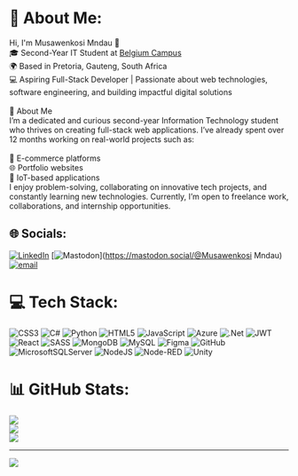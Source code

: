 # 💫 About Me:
Hi, I'm Musawenkosi Mndau 👋<br>🎓 Second-Year IT Student at [Belgium Campus](https://www.belgiumcampus.ac.za)<br>🌍 Based in Pretoria, Gauteng, South Africa<br>💻 Aspiring Full-Stack Developer | Passionate about web technologies, software engineering, and building impactful digital solutions<br><br>🚀 About Me<br>I’m a dedicated and curious second-year Information Technology student who thrives on creating full-stack web applications. I’ve already spent over 12 months working on real-world projects such as:<br><br>🛒 E-commerce platforms<br>🌐 Portfolio websites<br>🌆 IoT-based applications<br>I enjoy problem-solving, collaborating on innovative tech projects, and constantly learning new technologies. Currently, I’m open to freelance work, collaborations, and internship opportunities.


## 🌐 Socials:
[![LinkedIn](https://img.shields.io/badge/LinkedIn-%230077B5.svg?logo=linkedin&logoColor=white)](https://linkedin.com/in/https://www.linkedin.com/in/musawenkosi-mndau-617a95262/) [![Mastodon](https://img.shields.io/badge/-MASTODON-%232B90D9?logo=mastodon&logoColor=white)](https://mastodon.social/@Musawenkosi Mndau) [![email](https://img.shields.io/badge/Email-D14836?logo=gmail&logoColor=white)](mailto:musawenkosimndau@gmail.com) 

# 💻 Tech Stack:
![CSS3](https://img.shields.io/badge/css3-%231572B6.svg?style=flat&logo=css3&logoColor=white) ![C#](https://img.shields.io/badge/c%23-%23239120.svg?style=flat&logo=csharp&logoColor=white) ![Python](https://img.shields.io/badge/python-3670A0?style=flat&logo=python&logoColor=ffdd54) ![HTML5](https://img.shields.io/badge/html5-%23E34F26.svg?style=flat&logo=html5&logoColor=white) ![JavaScript](https://img.shields.io/badge/javascript-%23323330.svg?style=flat&logo=javascript&logoColor=%23F7DF1E) ![Azure](https://img.shields.io/badge/azure-%230072C6.svg?style=flat&logo=microsoftazure&logoColor=white) ![.Net](https://img.shields.io/badge/.NET-5C2D91?style=flat&logo=.net&logoColor=white) ![JWT](https://img.shields.io/badge/JWT-black?style=flat&logo=JSON%20web%20tokens) ![React](https://img.shields.io/badge/react-%2320232a.svg?style=flat&logo=react&logoColor=%2361DAFB) ![SASS](https://img.shields.io/badge/SASS-hotpink.svg?style=flat&logo=SASS&logoColor=white) ![MongoDB](https://img.shields.io/badge/MongoDB-%234ea94b.svg?style=flat&logo=mongodb&logoColor=white) ![MySQL](https://img.shields.io/badge/mysql-4479A1.svg?style=flat&logo=mysql&logoColor=white) ![Figma](https://img.shields.io/badge/figma-%23F24E1E.svg?style=flat&logo=figma&logoColor=white) ![GitHub](https://img.shields.io/badge/github-%23121011.svg?style=flat&logo=github&logoColor=white) ![MicrosoftSQLServer](https://img.shields.io/badge/Microsoft%20SQL%20Server-CC2927?style=flat&logo=microsoft%20sql%20server&logoColor=white) ![NodeJS](https://img.shields.io/badge/node.js-6DA55F?style=flat&logo=node.js&logoColor=white) ![Node-RED](https://img.shields.io/badge/Node--RED-%238F0000.svg?style=flat&logo=node-red&logoColor=white) ![Unity](https://img.shields.io/badge/unity-%23000000.svg?style=flat&logo=unity&logoColor=white)
# 📊 GitHub Stats:
![](https://github-readme-stats.vercel.app/api?username=Mwfourty&theme=dark&hide_border=false&include_all_commits=false&count_private=false)<br/>
![](https://nirzak-streak-stats.vercel.app/?user=Mwfourty&theme=dark&hide_border=false)<br/>
![](https://github-readme-stats.vercel.app/api/top-langs/?username=Mwfourty&theme=dark&hide_border=false&include_all_commits=false&count_private=false&layout=compact)

---
[![](https://visitcount.itsvg.in/api?id=Mwfourty&icon=0&color=0)](https://visitcount.itsvg.in)

<!-- Proudly created with GPRM ( https://gprm.itsvg.in ) -->
